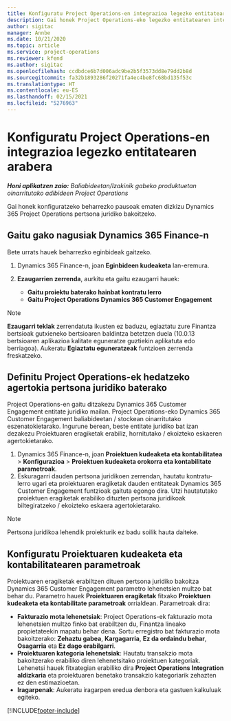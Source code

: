 ```yaml
---
title: Konfiguratu Project Operations-en integrazioa legezko entitatearen arabera
description: Gai honek Project Operations-eko legezko entitatearen integrazioa konfiguratzeari buruzko informazioa eskaintzen du.
author: sigitac
manager: Annbe
ms.date: 10/21/2020
ms.topic: article
ms.service: project-operations
ms.reviewer: kfend
ms.author: sigitac
ms.openlocfilehash: ccdbdce6b7d006adc9be2b5f3573dd8e79dd2b8d
ms.sourcegitcommit: fa32b1893286f20271fa4ec4be8fc68bd135f53c
ms.translationtype: HT
ms.contentlocale: eu-ES
ms.lasthandoff: 02/15/2021
ms.locfileid: "5276963"
---
```

# <a name="configure-project-operations-integration-per-legal-entity"></a>Konfiguratu Project Operations-en integrazioa legezko entitatearen arabera 

_**Honi aplikatzen zaio:** Baliabideetan/Izakinik gabeko produktuetan oinarritutako adibideen Project Operations_

Gai honek konfiguratzeko beharrezko pausoak ematen dizkizu Dynamics 365 Project Operations pertsona juridiko bakoitzeko.

## <a name="enable-feature-keys-in-dynamics-365-finance"></a>Gaitu gako nagusiak Dynamics 365 Finance-n

Bete urrats hauek beharrezko eginbideak gaitzeko.

1. Dynamics 365 Finance-n, joan **Eginbideen kudeaketa** lan-eremura.
2. **Ezaugarrien zerrenda**, aurkitu eta gaitu ezaugarri hauek:
  
    - **Gaitu proiektu baterako hainbat kontratu lerro**
    - **Gaitu Project Operations Dynamics 365 Customer Engagement**

> [!NOTE]
> **Ezaugarri teklak** zerrendatuta ikusten ez baduzu, egiaztatu zure Finantza bertsioak gutxieneko bertsioaren baldintza betetzen duela (10.0.13 bertsioaren aplikazioa kalitate eguneratze guztiekin aplikatuta edo berriagoa). Aukeratu **Egiaztatu eguneratzeak** funtzioen zerrenda freskatzeko.

## <a name="define-the-project-operations-deployment-scenario-for-a-legal-entity"></a>Definitu Project Operations-ek hedatzeko agertokia pertsona juridiko baterako

Project Operations-en gaitu ditzakezu Dynamics 365 Customer Engagement entitate juridiko mailan. Project Operations-eko Dynamics 365 Customer Engagement baliabideetan / stockean oinarritutako eszenatokietarako. Ingurune berean, beste entitate juridiko bat izan dezakezu Proiektuaren eragiketak erabiliz, hornitutako / ekoizteko eskaeren agertokietarako.

1. Dynamics 365 Finance-n, joan **Proiektuen kudeaketa eta kontabilitatea** > **Konfigurazioa** > **Proiektuen kudeaketa orokorra eta kontabilitate parametroak**.
2. Eskuragarri dauden pertsona juridikoen zerrendan, hautatu kontratu-lerro ugari eta proiektuaren eragiketak dauden entitateak Dynamics 365 Customer Engagement funtzioak gaituta egongo dira. Utzi hautatutako proiektuen eragiketak erabiliko dituzten pertsona juridikoak biltegiratzeko / ekoizteko eskaera agertokietarako.

> [!NOTE]
> Pertsona juridikoa lehendik proiekturik ez badu soilik hauta daiteke.

## <a name="configure-project-management-and-accounting-parameters"></a>Konfiguratu Proiektuaren kudeaketa eta kontabilitatearen parametroak

Proiektuaren eragiketak erabiltzen dituen pertsona juridiko bakoitza Dynamics 365 Customer Engagement parametro lehenetsien multzo bat behar du. Parametro hauek **Proiektuaren eragiketak** fitxako **Proiektuen kudeaketa eta kontabilitate parametroak** orrialdean. Parametroak dira:

  - **Fakturazio mota lehenetsiak**: Project Operations-ek fakturazio mota lehenetsien multzo finko bat erabiltzen du, Finantza lineako propietateekin mapatu behar dena. Sortu erregistro bat fakturazio mota bakoitzerako: **Zehaztu gabea**, **Kargagarria**, **Ez da ordaindu behar**, **Osagarria** eta **Ez dago erabilgarri**.
  - **Proiektuaren kategoria lehenetsiak**: Hautatu transakzio mota bakoitzerako erabiliko diren lehenetsitako proiektuen kategoriak. Lehenetsi hauek fitxategian erabiliko dira **Project Operations Integration aldizkaria** eta proiektuaren benetako transakzio kategoriarik zehazten ez den estimazioetan.
  - **Iragarpenak**: Aukeratu iragarpen eredua denbora eta gastuen kalkuluak egiteko.


[!INCLUDE[footer-include](../includes/footer-banner.md)]